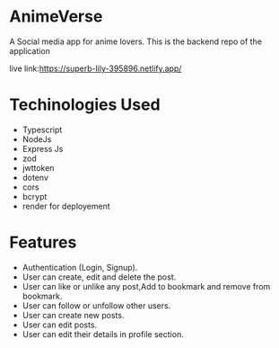 # AnimeVerse

A Social media app for anime lovers. This is the backend repo of the application

live link:https://superb-lily-395896.netlify.app/

# Techinologies Used
- Typescript
- NodeJs
- Express Js
- zod
- jwttoken
- dotenv
- cors
- bcrypt
- render for deployement

# Features

- Authentication (Login, Signup).
- User can create, edit and delete the post.
- User can like or unlike any post,Add to bookmark and remove from bookmark.
- User can follow or unfollow other users.
- User can create new posts.
- User can edit posts.
- User can edit their details in profile section.
